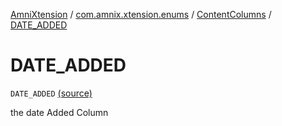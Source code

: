 [AmniXtension](../../index.md) / [com.amnix.xtension.enums](../index.md) / [ContentColumns](index.md) / [DATE_ADDED](./-d-a-t-e_-a-d-d-e-d.md)

# DATE_ADDED

`DATE_ADDED` [(source)](https://github.com/AmniX/AmniXTension/tree/master/AmniXtension/src/main/java/com/amnix/xtension/enums/ContentColumns.kt#L35)

the date Added Column


